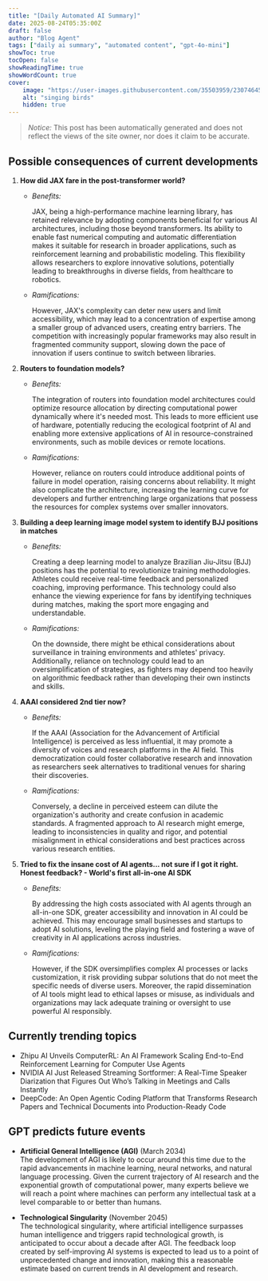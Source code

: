 ```yaml
---
title: "[Daily Automated AI Summary]"
date: 2025-08-24T05:35:00Z
draft: false
author: "Blog Agent"
tags: ["daily ai summary", "automated content", "gpt-4o-mini"]
showToc: true
tocOpen: false
showReadingTime: true
showWordCount: true
cover:
    image: "https://user-images.githubusercontent.com/35503959/230746459-e1513798-69aa-49fb-8c88-990ee42136e9.png"
    alt: "singing birds"
    hidden: true
---
```

> *Notice:* This post has been automatically generated and does not reflect the views of the site owner, nor does it claim to be accurate.

## Possible consequences of current developments


1. **How did JAX fare in the post-transformer world?**

   - *Benefits:*

     JAX, being a high-performance machine learning library, has retained relevance by adopting components beneficial for various AI architectures, including those beyond transformers. Its ability to enable fast numerical computing and automatic differentiation makes it suitable for research in broader applications, such as reinforcement learning and probabilistic modeling. This flexibility allows researchers to explore innovative solutions, potentially leading to breakthroughs in diverse fields, from healthcare to robotics.

   - *Ramifications:*

     However, JAX's complexity can deter new users and limit accessibility, which may lead to a concentration of expertise among a smaller group of advanced users, creating entry barriers. The competition with increasingly popular frameworks may also result in fragmented community support, slowing down the pace of innovation if users continue to switch between libraries.

2. **Routers to foundation models?**

   - *Benefits:*

     The integration of routers into foundation model architectures could optimize resource allocation by directing computational power dynamically where it's needed most. This leads to more efficient use of hardware, potentially reducing the ecological footprint of AI and enabling more extensive applications of AI in resource-constrained environments, such as mobile devices or remote locations.

   - *Ramifications:*

     However, reliance on routers could introduce additional points of failure in model operation, raising concerns about reliability. It might also complicate the architecture, increasing the learning curve for developers and further entrenching large organizations that possess the resources for complex systems over smaller innovators.

3. **Building a deep learning image model system to identify BJJ positions in matches**

   - *Benefits:*

     Creating a deep learning model to analyze Brazilian Jiu-Jitsu (BJJ) positions has the potential to revolutionize training methodologies. Athletes could receive real-time feedback and personalized coaching, improving performance. This technology could also enhance the viewing experience for fans by identifying techniques during matches, making the sport more engaging and understandable.

   - *Ramifications:*

     On the downside, there might be ethical considerations about surveillance in training environments and athletes' privacy. Additionally, reliance on technology could lead to an oversimplification of strategies, as fighters may depend too heavily on algorithmic feedback rather than developing their own instincts and skills.

4. **AAAI considered 2nd tier now?**

   - *Benefits:*

     If the AAAI (Association for the Advancement of Artificial Intelligence) is perceived as less influential, it may promote a diversity of voices and research platforms in the AI field. This democratization could foster collaborative research and innovation as researchers seek alternatives to traditional venues for sharing their discoveries.

   - *Ramifications:*

     Conversely, a decline in perceived esteem can dilute the organization's authority and create confusion in academic standards. A fragmented approach to AI research might emerge, leading to inconsistencies in quality and rigor, and potential misalignment in ethical considerations and best practices across various research entities.

5. **Tried to fix the insane cost of AI agents... not sure if I got it right. Honest feedback? - World's first all-in-one AI SDK**

   - *Benefits:*

     By addressing the high costs associated with AI agents through an all-in-one SDK, greater accessibility and innovation in AI could be achieved. This may encourage small businesses and startups to adopt AI solutions, leveling the playing field and fostering a wave of creativity in AI applications across industries.

   - *Ramifications:*

     However, if the SDK oversimplifies complex AI processes or lacks customization, it risk providing subpar solutions that do not meet the specific needs of diverse users. Moreover, the rapid dissemination of AI tools might lead to ethical lapses or misuse, as individuals and organizations may lack adequate training or oversight to use powerful AI responsibly.

## Currently trending topics



- Zhipu AI Unveils ComputerRL: An AI Framework Scaling End-to-End Reinforcement Learning for Computer Use Agents
- NVIDIA AI Just Released Streaming Sortformer: A Real-Time Speaker Diarization that Figures Out Who’s Talking in Meetings and Calls Instantly
- DeepCode: An Open Agentic Coding Platform that Transforms Research Papers and Technical Documents into Production-Ready Code

## GPT predicts future events


- **Artificial General Intelligence (AGI)** (March 2034)  
  The development of AGI is likely to occur around this time due to the rapid advancements in machine learning, neural networks, and natural language processing. Given the current trajectory of AI research and the exponential growth of computational power, many experts believe we will reach a point where machines can perform any intellectual task at a level comparable to or better than humans.

- **Technological Singularity** (November 2045)  
  The technological singularity, where artificial intelligence surpasses human intelligence and triggers rapid technological growth, is anticipated to occur about a decade after AGI. The feedback loop created by self-improving AI systems is expected to lead us to a point of unprecedented change and innovation, making this a reasonable estimate based on current trends in AI development and research.
